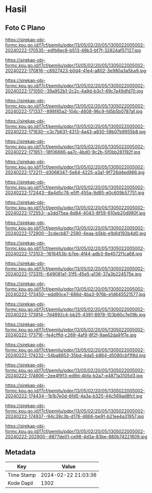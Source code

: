 # Hasil

## Foto C Plano

https://sirekap-obj-formc.kpu.go.id/f7cf/pemilu/pdpr/13/05/02/20/05/1305022005002-20240222-170535--edfb6ec8-b513-49b3-bf7f-32824af57127.jpg

https://sirekap-obj-formc.kpu.go.id/f7cf/pemilu/pdpr/13/05/02/20/05/1305022005002-20240222-170816--c8927423-b0d4-41e4-a802-3e980a3a5ba9.jpg

https://sirekap-obj-formc.kpu.go.id/f7cf/pemilu/pdpr/13/05/02/20/05/1305022005002-20240222-171050--39a952b1-2c2c-4a9d-b3c1-49c7a49dfd70.jpg

https://sirekap-obj-formc.kpu.go.id/f7cf/pemilu/pdpr/13/05/02/20/05/1305022005002-20240222-171337--898f85a2-104c-4608-96c9-fd5b5b0787af.jpg

https://sirekap-obj-formc.kpu.go.id/f7cf/pemilu/pdpr/13/05/02/20/05/1305022005002-20240222-171630--c3c7b631-4313-4a43-a830-58b07b9955b8.jpg

https://sirekap-obj-formc.kpu.go.id/f7cf/pemilu/pdpr/13/05/02/20/05/1305022005002-20240222-171951--18f06666-aa7c-4bd0-9c2b-5f0bb281192f.jpg

https://sirekap-obj-formc.kpu.go.id/f7cf/pemilu/pdpr/13/05/02/20/05/1305022005002-20240222-172211--d3068347-5e64-4225-a3a1-9f726d4ed966.jpg

https://sirekap-obj-formc.kpu.go.id/f7cf/pemilu/pdpr/13/05/02/20/05/1305022005002-20240222-172443--8a4d5c78-e5ff-455a-9d95-e0c609b57751.jpg

https://sirekap-obj-formc.kpu.go.id/f7cf/pemilu/pdpr/13/05/02/20/05/1305022005002-20240222-172553--a3dd75ea-8d84-4043-8f59-610eb20d980f.jpg

https://sirekap-obj-formc.kpu.go.id/f7cf/pemilu/pdpr/13/05/02/20/05/1305022005002-20240222-172900--3cdecb87-2590-4eaa-b5bb-e1b6d192b4d0.jpg

https://sirekap-obj-formc.kpu.go.id/f7cf/pemilu/pdpr/13/05/02/20/05/1305022005002-20240222-173103--1616453b-b7ee-4f44-adb3-8e4572f1ca68.jpg

https://sirekap-obj-formc.kpu.go.id/f7cf/pemilu/pdpr/13/05/02/20/05/1305022005002-20240222-173315--649081a1-31f5-45e5-a136-37a3b224575e.jpg

https://sirekap-obj-formc.kpu.go.id/f7cf/pemilu/pdpr/13/05/02/20/05/1305022005002-20240222-173450--edd90ce7-686d-4ba3-976b-e1d645521577.jpg

https://sirekap-obj-formc.kpu.go.id/f7cf/pemilu/pdpr/13/05/02/20/05/1305022005002-20240222-173914--7d4892c4-bb25-4391-8978-103b60c7e09b.jpg

https://sirekap-obj-formc.kpu.go.id/f7cf/pemilu/pdpr/13/05/02/20/05/1305022005002-20240222-173716--fe4cfffd-c269-4af9-8f2f-9ae62da91f7e.jpg

https://sirekap-obj-formc.kpu.go.id/f7cf/pemilu/pdpr/13/05/02/20/05/1305022005002-20240222-174232--54ba8853-35bd-4da5-b864-d5080cbf1f8d.jpg

https://sirekap-obj-formc.kpu.go.id/f7cf/pemilu/pdpr/13/05/02/20/05/1305022005002-20240222-174806--2ee4f913-ed9d-4bfa-b2a7-e4871a3105d3.jpg

https://sirekap-obj-formc.kpu.go.id/f7cf/pemilu/pdpr/13/05/02/20/05/1305022005002-20240222-174434--1b1b7e0d-6fd5-4a3a-b325-44c569ad8fcf.jpg

https://sirekap-obj-formc.kpu.go.id/f7cf/pemilu/pdpr/13/05/02/20/05/1305022005002-20240222-174937--94c39c3b-d176-4866-be91-b21ee4a31957.jpg

https://sirekap-obj-formc.kpu.go.id/f7cf/pemilu/pdpr/13/05/02/20/05/1305022005002-20240222-202900--8877de01-ce98-4d3a-83be-880b74221609.jpg


## Metadata

| Key        | Value               |
| ---------- | ------------------- |
| Time Stamp | 2024-02-22 21:03:36 |
| Kode Dapil | 1302                |



